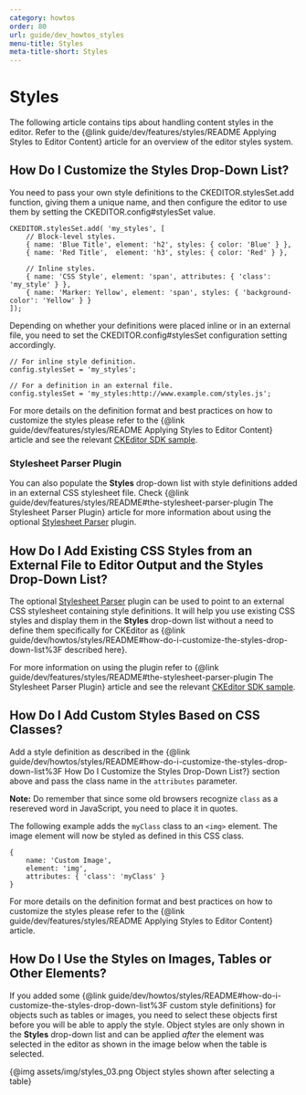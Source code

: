 ```yaml
---
category: howtos
order: 80
url: guide/dev_howtos_styles
menu-title: Styles
meta-title-short: Styles
---
```

<!--
Copyright (c) 2003-2017, CKSource - Frederico Knabben. All rights reserved.
For licensing, see LICENSE.md.
-->

# Styles

The following article contains tips about handling content styles in the editor. Refer to the {@link guide/dev/features/styles/README Applying Styles to Editor Content} article for an overview of the editor styles system.


## How Do I Customize the Styles Drop-Down List?

You need to pass your own style definitions to the CKEDITOR.stylesSet.add function, giving them a unique name, and then configure the editor to use them by setting the CKEDITOR.config#stylesSet value.

	CKEDITOR.stylesSet.add( 'my_styles', [
		// Block-level styles.
		{ name: 'Blue Title', element: 'h2', styles: { color: 'Blue' } },
		{ name: 'Red Title',  element: 'h3', styles: { color: 'Red' } },

		// Inline styles.
		{ name: 'CSS Style', element: 'span', attributes: { 'class': 'my_style' } },
		{ name: 'Marker: Yellow', element: 'span', styles: { 'background-color': 'Yellow' } }
	]);

Depending on whether your definitions were placed inline or in an external file, you need to set the CKEDITOR.config#stylesSet configuration setting accordingly.

	// For inline style definition.
	config.stylesSet = 'my_styles';

	// For a definition in an external file.
	config.stylesSet = 'my_styles:http://www.example.com/styles.js';

For more details on the definition format and best practices on how to customize the styles please refer to the {@link guide/dev/features/styles/README Applying Styles to Editor Content} article and see the relevant [CKEditor SDK sample](https://sdk.ckeditor.com/samples/styles.html).


### Stylesheet Parser Plugin

You can also populate the **Styles** drop-down list with style definitions added in an external CSS stylesheet file. Check {@link guide/dev/features/styles/README#the-stylesheet-parser-plugin The Stylesheet Parser Plugin} article for more information about using the  optional [Stylesheet Parser](https://ckeditor.com/cke4/addon/stylesheetparser) plugin.


## How Do I Add Existing CSS Styles from an External File to Editor Output and the Styles Drop-Down List?

The optional [Stylesheet Parser](https://ckeditor.com/cke4/addon/stylesheetparser) plugin can be used to point to an external CSS stylesheet containing style definitions. It will help you use existing CSS styles and display them in the **Styles** drop-down list without a need to define them specifically for CKEditor as {@link guide/dev/howtos/styles/README#how-do-i-customize-the-styles-drop-down-list%3F described here}.

For more information on using the plugin refer to {@link guide/dev/features/styles/README#the-stylesheet-parser-plugin The Stylesheet Parser Plugin} article and see the relevant [CKEditor SDK sample](https://sdk.ckeditor.com/samples/styles.html).


## How Do I Add Custom Styles Based on CSS Classes?

Add a style definition as described in the {@link guide/dev/howtos/styles/README#how-do-i-customize-the-styles-drop-down-list%3F How Do I Customize the Styles Drop-Down List?} section above and pass the class name in the `attributes` parameter.

**Note:** Do remember that since some old browsers recognize `class` as a resereved word in JavaScript, you need to place it in quotes.

The following example adds the `myClass` class to an `<img>` element. The image element will now be styled as defined in this CSS class.

	{
		name: 'Custom Image',
		element: 'img',
		attributes: { 'class': 'myClass' }
	}

For more details on the definition format and best practices on how to customize the styles please refer to the {@link guide/dev/features/styles/README Applying Styles to Editor Content} article.


## How Do I Use the Styles on Images, Tables or Other Elements?

If you added some {@link guide/dev/howtos/styles/README#how-do-i-customize-the-styles-drop-down-list%3F custom style definitions} for objects such as tables or images, you need to select these objects first before you will be able to apply the style. Object styles are only shown in the **Styles** drop-down list and can be applied *after* the element was selected in the editor as shown in the image below when the table is selected.

{@img assets/img/styles_03.png Object styles shown after selecting a table}
</img>